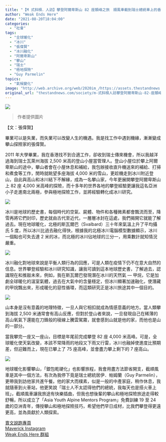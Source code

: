 ```yaml
---
title: "【M 式斜槓．人訪】攀登阿爾卑斯山 82 座顛峰之旅　順風車截到瑞士總統車上的香港攀山家兼冰川研究員"
author: "Weak Ends Here"
date: "2021-08-20T18:04:00"
categories:
  - "社會"
tags:
  - "全球暖化"
  - "冰川"
  - "張偉賢"
  - "冰川融化"
  - "阿爾卑斯山"
  - "攀山"
  - "瑞士"
  - "極地探險"
  - "Guy Parmelin"
topics:
  - "氣候變化"
image: "http://web.archive.org/web/2020im_/https://assets.thestandnews.com/media/photos/011112846044560013156.png"
original_url: "thestandnews.com/society/m-式斜槓人訪攀登阿爾卑斯山-82-座顛峰之旅-順風車截到瑞士總統車上的香港攀山家兼冰川研究員"
---
```

![](http://web.archive.org/web/2020im_/https://assets.thestandnews.com/media/photos/011112846044560013156.png)
> 作者提供圖片

【文：張偉賢】

畢業可以是失業，而失業可以改變人生的機遇。我是找工作中遇到機緣，漸漸變成攀山探險家的張偉賢。

2011 年大學畢業，我在香港找不到合適工作，卻收到瑞士傳來機會，所以我越洋過海到瑞士瓦萊州海拔 2,500 米高的登山小屋當管理人。登山小屋位於攀上阿爾卑斯山的途中，攀山者會在小屋休息和補給，我包辦接收直升機送來的補給、打掃和煮食等工作，閒時就眺望多座海拔 4,000 米的雪山，更趁機走到冰川附近登山，自此與高山和冰川結下不解緣，成為一名攀山家，今年更展開攀登阿爾卑斯山上 82 座 4,000 米高峰的探險，而十多年的世界各地的攀登經驗更讓我這名亞洲小子走進南北兩極，參與極地探險工作，並將經驗轉化成冰川研究。

![](http://web.archive.org/web/2020im_/https://assets.thestandnews.com/media/photos/024398982869740126745.jpg)

冰川是地球的歷史書，每個時代的空氣、屍體、物件和各種微素都會飄流而至，降雪再將它們封印，歷史就由古代至近代，一層層冰封在這處，我們揭開它就能了解過去。現在地球暖化，北極的斯瓦爾巴（Svalbard）三十年來氣溫上升了平均攝氏 5 度，所以冰川比過去融化得快，根據我的北極冰川電腦模型數據顯示，冰川一個點也可失去達 2 米的冰，而北極的冰川佔地球的三分一，用乘數計就知情況嚴重。

![](http://web.archive.org/web/2020im_/https://assets.thestandnews.com/media/photos/038119551003498536782_b7HJp7U.jpg)

冰川融化對地球來說是平衡人類行為的回應，可是人類在疫情下仍不在意大自然的信息。世界攀登經驗和冰川研究知識，讓我可讀到這本地球歷史書，了解過去，認識現在和推敲未來，例如，我在斯瓦爾巴發現潛在冰川的天然氣 — 甲烷，它是加劇全球暖化的溫室氣體，過去在大氣中的含量穩定，但冰川顯著加速融化，使潛藏的甲烷飄出來，形成暖化的惡性循環，而這類研究正是冰川旅途其中一個目的。

![](http://web.archive.org/web/2020im_/https://assets.thestandnews.com/media/photos/043138273942866130814.jpg)

山本身是沒有意義的地理特徵，一旦人與它相扣就成為情感意義的地方。當人類攀到海拔 2,500 米通常會有高山反應，但對於登山者來說，一旦發現自己在稀薄的高山氧氣下還能在刀鋒般的稜線上騰雲駕霧，就會感到山就是他的家，而他也是山的一部分。

當我攀完一座又一座山，目標是年尾前完成攀登 82 座 4,000 米高峰。可是，全球暖化使天氣改變，本該不常降雨的地段又下雨又行雷，冰川也融掉使進度比預期差，但迎難而上，現在已攀上了 75 座高峰，並會盡力攀上剩下的 7 座高山。

![](http://web.archive.org/web/2020im_/https://assets.thestandnews.com/media/photos/052399045092522243748.jpg)

地球暖化影響攀山，「銀包乾硬化」也影響旅程，我會用盡方法節省開支，截順風車是其中一個方法，有次為我停下竟是瑞士總統居伊．帕姆蘭（Guy Parmelin），更帶我到訪他家共進午餐。他的家大而樸素，似是一般的中產家庭，稍作休息，我就隨車到火車站，他更笑說「瑞士人不太認得他們的總統，我每天也是搭火車上班」，截順風車讓我旅途有快樂插曲，但我也想後輩的攀山和極地探險旅途走得較舒暢，所以成立了「Asia Youth Alpine Mentors Program」免費訓練 19 至 24 歲的亞洲青年，傳授攀山和極地探險技巧，希望他們早日成材，比我們攀登得更遠更高，並為貢獻於人類探索。

[賣文說跑專頁](http://web.archive.org/web/20211229132528/https://www.facebook.com/1841803306084163/)  
[Maverick Instagram](http://web.archive.org/web/20211229132528/https://www.instagram.com/maverick_au/)  
[Weak Ends Here 群組](http://web.archive.org/web/20211229132528/https://www.facebook.com/groups/498772610150499/)